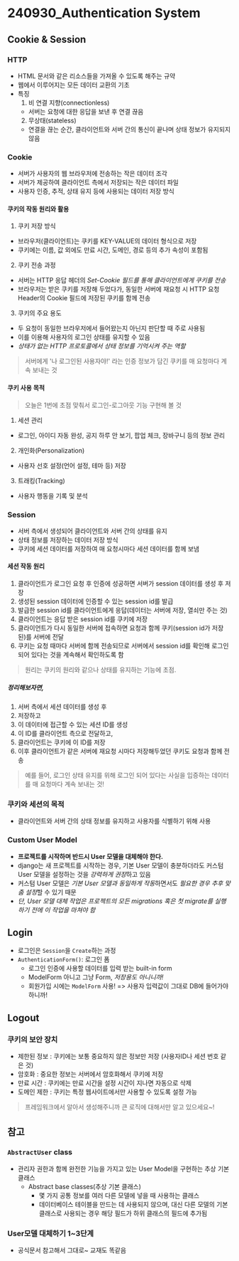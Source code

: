 # 240930_Authentication System

## Cookie & Session
### HTTP
- HTML 문서와 같은 리소스들을 가져올 수 있도록 해주는 규약
- 웹에서 이루어지는 모든 데이터 교환의 기초
- 특징
  1. 비 연결 지향(connectionless)
    - 서버는 요청에 대한 응답을 보낸 후 연결 끊음
  2. 무상태(stateless)
    - 연결을 끊는 순간, 클라이언트와 서버 간의 통신이 끝나며 상태 정보가 유지되지 않음

### Cookie
- 서버가 사용자의 웹 브라우저에 전송하는 작은 데이터 조각
- 서버가 제공하여 클라이언트 측에서 저장되는 작은 데이터 파일
- 사용자 인증, 추적, 상태 유지 등에 사용되는 데이터 저장 방식

#### 쿠키의 작동 원리와 활용
1. 쿠키 저장 방식
  - 브라우저(클라이언트)는 쿠키를 KEY-VALUE의 데이터 형식으로 저장
  - 쿠키에는 이름, 값 외에도 만료 시간, 도메인, 경로 등의 추가 속성이 포함됨
  
2. 쿠키 전송 과정
  - 서버는 HTTP 응답 헤더의 *Set-Cookie 필드를 통해 클라이언트에게 쿠키를 전송*
  - 브라우저는 받은 쿠키를 저장해 두었다가, 동일한 서버에 재요청 시 HTTP 요청 Header의 Cookie 필드에 저장된 쿠키를 함께 전송

3. 쿠키의 주요 용도
  - 두 요청이 동일한 브라우저에서 들어왔는지 아닌지 판단할 때 주로 사용됨
  - 이를 이용해 사용자의 로그인 상태를 유지할 수 있음
  - *상태가 없는 HTTP 프로토콜에서 상태 정보를 기억시켜 주는 역할*

> 서버에게 '나 로그인된 사용자야!' 라는 인증 정보가 담긴 쿠키를 매 요청마다 계속 보내는 것

#### 쿠키 사용 목적
> 오늘은 1번에 초점 맞춰서 로그인-로그아웃 기능 구현해 볼 것
1. 세션 관리
  - 로그인, 아이디 자동 완성, 공지 하루 안 보기, 팝업 체크, 장바구니 등의 정보 관리
2. 개인화(Personalization)
  - 사용자 선호 설정(언어 설정, 테마 등) 저장
3. 트래킹(Tracking)
  - 사용자 행동을 기록 및 분석


### Session
- 서버 측에서 생성되어 클라이언트와 서버 간의 상태를 유지
- 상태 정보를 저장하는 데이터 저장 방식
- 쿠키에 세션 데이터를 저장하여 매 요청시마다 세션 데이터를 함께 보냄

#### 세션 작동 원리
1. 클라이언트가 로그인 요청 후 인증에 성공하면 서버가 session 데이터를 생성 후 저장
2. 생성된 session 데이터에 인증할 수 있는 session id를 발급
3. 발급한 session id를 클라이언트에게 응답(데이터는 서버에 저장, 열쇠만 주는 것)
4. 클라이언트는 응답 받은 session id를 쿠키에 저장
5. 클라이언트가 다시 동일한 서버에 접속하면 요청과  함께 쿠키(session id가 저장된)를 서버에 전달
6. 쿠키는 요청 때마다 서버에 함께 전송되므로 서버에서 session id를 확인해 로그인되어 있다는 것을 계속해서 확인하도록 함

> 원리는 쿠키의 원리와 같으나 상태를 유지하는 기능에 초점.
##### 정리해보자면,
1. 서버 측에서 세션 데이터를 생성 후
2. 저장하고
3. 이 데이터에 접근할 수 있는 세션 ID를 생성
4. 이 ID를 클라이언트 측으로 전달하고,
5. 클라이언트는 쿠키에 이 ID를 저장
6. 이후 클라이언트가 같은 서버에 재요청 시마다 저장해두었던 쿠키도 요청과 함께 전송
> 예를 들어, 로그인 상태 유지를 위해 로그인 되어 있다는 사실을 입증하는 데이터를 매 요청마다 계속 보내는 것!

### 쿠키와 세션의 목적
- 클라이언트와 서버 간의 상태 정보를 유지하고 사용자를 식별하기 위해 사용

### Custom User Model
- **프로젝트를 시작하며 반드시 User 모델을 대체해야 한다.**
- django는 새 프로젝트를 시작하는 경우, 기본 User 모델이 충분하더라도 커스텀 User 모델을 설정하는 것을 *강력하게 권장*하고 있음
- 커스텀 User 모델은 *기본 User 모델과 동일하게 작동*하면서도 *필요한 경우 추후 맞춤 설정*할 수 있기 때문
- *단, User 모델 대체 작업은 프로젝트의 모든 migrations 혹은 첫 migrate를 실행하기 전에 이 작업을 마쳐야 함*


## Login
- 로그인은 `Session`을 `Create`하는 과정
- `AuthenticationForm()`: 로그인 폼
  - 로그인 인증에 사용할 데이터를 입력 받는 built-in form
  - ModelForm 아니고 그냥 Form, *저장용도 아니니까!*
  - 회원가입 시에는 `ModelForm` 사용! => 사용자 입력값이 그대로 DB에 들어가야 하니까!

## Logout

### 쿠키의 보안 장치
- 제한된 정보 : 쿠키에는 보통 중요하지 않은 정보만 저장 (사용자ID나 세션 번호 같은 것)
- 암호화 : 중요한 정보는 서버에서 암호화해서 쿠키에 저장
- 만료 시간 : 쿠키에는 만료 시간을 설정 시간이 지나면 자동으로 삭제
- 도메인 제한 : 쿠키는 특정 웹사이트에서만 사용할 수 있도록 설정 가능
> 프레임워크에서 알아서 생성해주니까 큰 로직에 대해서만 알고 있으세요~!

## 참고
### `AbstractUser` class
- 관리자 권한과 함께 완전한 기능을 가지고 있는 User Model을 구현하는 추상 기본클래스
  - Abstract base classes(추상 기본 클래스)
    - 몇 가지 공통 정보를 여러 다른 모델에 넣을 때 사용하는 클래스
    - 데이터베이스 테이블을 만드는 데 사용되지 않으며, 대신 다른 모델의 기본 클래스로 사용되는 경우 해당 필드가 하위 클래스의 필드에 추가됨

### User모델 대체하기 1~3단계
- 공식문서 참고해서 그대로~ 교재도 똑같음
